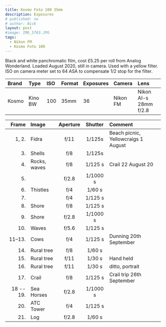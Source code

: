 ```yaml
---
title: Kosmo Foto 100 35mm
description: Exposures
# published: no
# author: Nick
layout: post
#image: IMG_5763.JPG
tags:
  - Nikon FM
  - Kosmo Foto 100
---
```

Black and white panchromatic film, cost £5.25 per roll from Analog Wonderland. Loaded August 2020, still in camera. Used with a yellow filter. ISO on camera meter set to 64 ASA to compensate 1/2 stop for the filter.

Brand|Type|ISO|Format|Exposures|Camera|Lens
:----|:---|:--|:-----|:--------|:-----|:----
Kosmo|Kino BW|100|35mm|36|Nikon FM|Nikon AI-s 28mm f/2.8 

Frame|Image|Aperture|Shutter|Comment
----:|:----|:------:|:-----:|:------
1, 2.|Fidra|f/11|1/125s|Beach picnic, Yellowcraigs 1 August
3.|Shells|f/8|1/125s
4.|Rocks, waves|f/8|1/125 s|Crail 22 August 20
5.||f/2.8|1/1000 s
6.|Thistles|f/4|1/60 s
7.||f/4|1/125 s
8.|Shore|f/8|1/125 s
9.|Shore|f/2.8|1/1000 s
10.|Waves|f/5.6|1/125 s
11–13.|Cows|f/4|1/125 s|Dunning 20th September
14.|Rural tree|f/8|1/60 s
15.|Rural tree|f/11|1/30 s|Hand held
16.|Rural tree|f/11|1/30 s|ditto, portrait
17.|Crail|f/8|1/125 s|Crail trip 26th September
18 -- 19.|Sea Horses|f/2.8|1/1000 s
20.|ATC Tower|f/4|1/125 s
21.|Log|f/2.8|1/60 s
